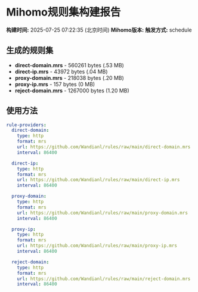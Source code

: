 # Mihomo规则集构建报告

**构建时间:** 2025-07-25 07:22:35 (北京时间)
**Mihomo版本:** 
**触发方式:** schedule

## 生成的规则集

- **direct-domain.mrs** - 560261 bytes (.53 MB)
- **direct-ip.mrs** - 43972 bytes (.04 MB)
- **proxy-domain.mrs** - 218038 bytes (.20 MB)
- **proxy-ip.mrs** - 157 bytes (0 MB)
- **reject-domain.mrs** - 1267000 bytes (1.20 MB)

## 使用方法

```yaml
rule-providers:
  direct-domain:
    type: http
    format: mrs
    url: https://github.com/Wandianl/rules/raw/main/direct-domain.mrs
    interval: 86400

  direct-ip:
    type: http
    format: mrs
    url: https://github.com/Wandianl/rules/raw/main/direct-ip.mrs
    interval: 86400

  proxy-domain:
    type: http
    format: mrs
    url: https://github.com/Wandianl/rules/raw/main/proxy-domain.mrs
    interval: 86400

  proxy-ip:
    type: http
    format: mrs
    url: https://github.com/Wandianl/rules/raw/main/proxy-ip.mrs
    interval: 86400

  reject-domain:
    type: http
    format: mrs
    url: https://github.com/Wandianl/rules/raw/main/reject-domain.mrs
    interval: 86400

```
